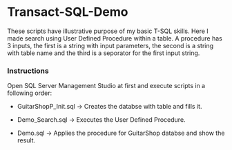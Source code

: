 # Transact-SQL-Demo

These scripts have illustrative purpose of my basic T-SQL skills. Here I made search using User Defined Procedure within a table. A procedure has 3 inputs, the first is a string with input parameters, the second is a string with table name and the third is a seporator for the first input string.

### Instructions

Open SQL Server Management Studio at first and execute scripts in a following order:

- GuitarShopP_Init.sql -> Creates the databse with table and fills it.

- Demo_Search.sql      -> Executes the User Defined Procedure.

- Demo.sql             -> Applies the procedure for GuitarShop databse and show the result.
